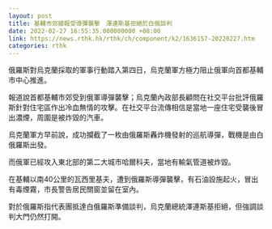 ```yaml
---
layout: post
title: 基輔市郊據報受導彈襲擊　澤連斯基拒絕於白俄談判
date: 2022-02-27 16:55:35.000000000 +08:00
link: https://news.rthk.hk/rthk/ch/component/k2/1636157-20220227.htm
categories: rthk
---
```


俄羅斯對烏克蘭採取的軍事行動踏入第四日，烏克蘭軍方極力阻止俄軍向首都基輔市中心推進。

報道說首都基輔市郊受到俄軍導彈襲擊；烏克蘭內政部長顧問在社交平台批評俄羅斯針對住宅區作出冷血無情的攻擊。在社交平台流傳相信是當地一座住宅受襲後冒出濃煙，周圍是被炸毀的汽車。 

烏克蘭軍方早前說，成功攔截了一枚由俄羅斯轟炸機發射的巡航導彈，戰機是由白俄羅斯出發。 

而俄軍已經攻入東北部的第二大城市哈爾科夫，當地有輸氣管道被炸毀。

在基輔以南40公里的瓦西里基夫，遭到俄羅斯導彈襲擊，有石油設施起火，冒出有毒煙霧，市長警告居民關窗並留在室內。

對於俄羅斯指代表團抵達白俄羅斯準備談判，烏克蘭總統澤連斯基拒絕，但強調談判大門仍然打開。
